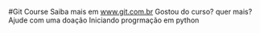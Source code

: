 #Git Course
Saiba mais em www.git.com.br 
Gostou do curso? quer mais? Ajude com uma doação
Iniciando progrmação em python
